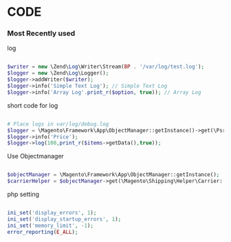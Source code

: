 # CODE

### Most Recently used

log

```php

$writer = new \Zend\Log\Writer\Stream(BP . '/var/log/test.log');
$logger = new \Zend\Log\Logger();
$logger->addWriter($writer);
$logger->info('Simple Text Log'); // Simple Text Log
$logger->info('Array Log'.print_r($option, true)); // Array Log

```

short code for log

```php

# Place logs in var/log/debug.log 
$logger = \Magento\Framework\App\ObjectManager::getInstance()->get(\Psr\Log\LoggerInterface::class);
$logger->info('Price');
$logger->log(100,print_r($items->getData(),true));

```

Use Objectmanager

```php

$objectManager = \Magento\Framework\App\ObjectManager::getInstance();
$carrierHelper = $objectManager->get(\Magento\Shipping\Helper\Carrier::class);

```

php setting

```php

ini_set('display_errors', 1);
ini_set('display_startup_errors', 1);
ini_set('memory_limit', -1);
error_reporting(E_ALL);

```

